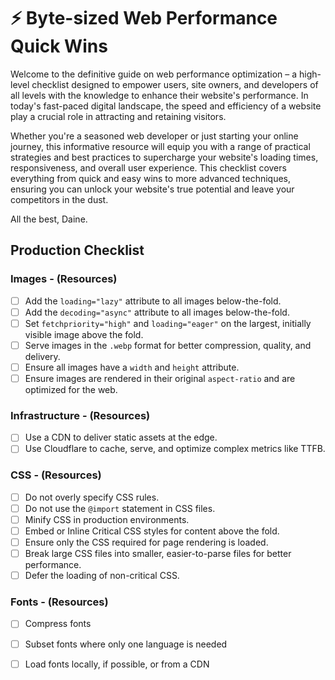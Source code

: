 # ⚡️ Byte-sized Web Performance Quick Wins
Welcome to the definitive guide on web performance optimization – a high-level checklist designed to empower users, site owners, and developers of all levels with the knowledge to enhance their website's performance. In today's fast-paced digital landscape, the speed and efficiency of a website play a crucial role in attracting and retaining visitors. 

Whether you're a seasoned web developer or just starting your online journey, this informative resource will equip you with a range of practical strategies and best practices to supercharge your website's loading times, responsiveness, and overall user experience. This checklist covers everything from quick and easy wins to more advanced techniques, ensuring you can unlock your website's true potential and leave your competitors in the dust.

All the best, Daine.

## Production Checklist

### Images - (Resources)

- [ ] Add the `loading="lazy"` attribute to all images below-the-fold.
- [ ] Add the `decoding="async"` attribute to all images below-the-fold.
- [ ] Set `fetchpriority="high"` and `loading="eager"` on the largest, initially visible image above the fold.
- [ ] Serve images in the `.webp` format for better compression, quality, and delivery.
- [ ] Ensure all images have a `width` and `height` attribute.
- [ ] Ensure images are rendered in their original `aspect-ratio` and are optimized for the web.

### Infrastructure - (Resources)

- [ ] Use a CDN to deliver static assets at the edge.
- [ ] Use Cloudflare to cache, serve, and optimize complex metrics like TTFB.

### CSS - (Resources)

- [ ] Do not overly specify CSS rules.
- [ ] Do not use the `@import` statement in CSS files.
- [ ] Minify CSS in production environments.
- [ ] Embed or Inline Critical CSS styles for content above the fold.
- [ ] Ensure only the CSS required for page rendering is loaded.
- [ ] Break large CSS files into smaller, easier-to-parse files for better performance.
- [ ] Defer the loading of non-critical CSS.

### Fonts - (Resources)

- [ ] Compress fonts
- [ ] Subset fonts where only one language is needed
- [ ] Load fonts locally, if possible, or from a CDN




